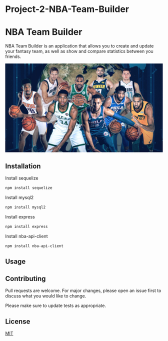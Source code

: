 # Project-2-NBA-Team-Builder

# NBA Team Builder 

NBA Team Builder is an application that allows you to create and update your fantasy team, as well as show and compare statistics between you friends. 

![Logo](/public/img/international-players-graphic.jpeg)

## Installation

Install sequelize

```bash
npm install sequelize
```

Install mysql2

```bash
npm install mysql2
```

Install express

```bash
npm install express
```

Install nba-api-client

```bash
npm install nba-api-client
```


## Usage



## Contributing
Pull requests are welcome. For major changes, please open an issue first to discuss what you would like to change.

Please make sure to update tests as appropriate.

## License
[MIT](https://choosealicense.com/licenses/mit/)
	